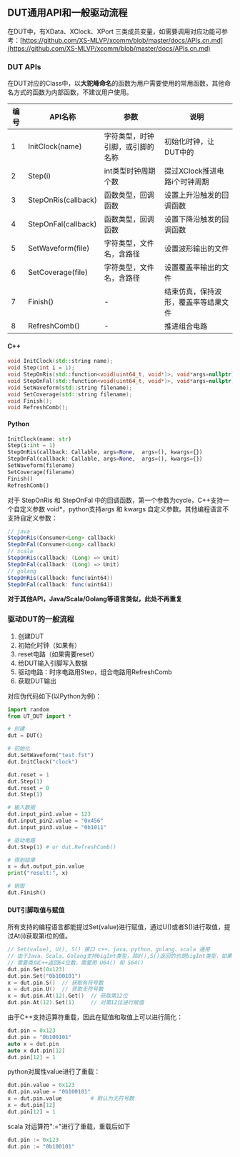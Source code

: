 
## DUT通用API和一般驱动流程

在DUT中，有XData、XClock、XPort 三类成员变量，如需要调用对应功能可参考：[https://github.com/XS-MLVP/xcomm/blob/master/docs/APIs.cn.md](https://github.com/XS-MLVP/xcomm/blob/master/docs/APIs.cn.md)

### DUT APIs

在DUT对应的Class中，以**大驼峰命名**的函数为用户需要使用的常用函数，其他命名方式的函数为内部函数，不建议用户使用。

|编号|API名称|参数|说明|
|-|--|---|---|
|1|InitClock(name)|字符类型，时钟引脚，或引脚的名称|初始化时钟，让DUT中的|-XClock绑定对应的引脚|
|2|Step(i)|int类型时钟周期个数|提过XClock推进电路i个时钟周期|
|3|StepOnRis(callback)|函数类型，回调函数|设置上升沿触发的回调函数|
|4|StepOnFal(callback)|函数类型，回调函数|设置下降沿触发的回调函数|
|5|SetWaveform(file)|字符类型，文件名，含路径|设置波形输出的文件|
|6|SetCoverage(file)|字符类型，文件名，含路径|设置覆盖率输出的文件|
|7|Finish()|-|结束仿真，保持波形，覆盖率等结果文件|
|8|RefreshComb()|-|推进组合电路|

#### C++ 
```c++
void InitClock(std::string name);
void Step(int i = 1);
void StepOnRis(std::function<void(uint64_t, void*)>, void*args=nullptr);
void StepOnFal(std::function<void(uint64_t, void*)>, void*args=nullptr);
void SetWaveform(std::string filename);
void SetCoverage(std::string filename);
void Finish();
void RefreshComb();
```


#### Python
```python
InitClock(name: str)
Step(i:int = 1)
StepOnRis(callback: Callable, args=None,  args=(), kwargs={})
StepOnFal(callback: Callable, args=None,  args=(), kwargs={})
SetWaveform(filename)
SetCoverage(filename)
Finish()
RefreshComb()
```

对于 StepOnRis 和 StepOnFal 中的回调函数，第一个参数为cycle，C++支持一个自定义参数 void*，python支持args 和 kwargs 自定义参数。其他编程语言不支持自定义参数：

```java
// java
StepOnRis(Consumer<Long> callback)
StepOnFal(Consumer<Long> callback)
// scala
StepOnRis(callback: (Long) => Unit)
StepOnFal(callback: (Long) => Unit)
// golang
StepOnRis(callback: func(uint64))
StepOnFal(callback: func(uint64))
```

**对于其他API，Java/Scala/Golang等语言类似，此处不再重复**


### 驱动DUT的一般流程

1. 创建DUT
1. 初始化时钟（如果有）
1. reset电路（如果需要reset）
1. 给DUT输入引脚写入数据
1. 驱动电路：时序电路用Step，组合电路用RefreshComb
1. 获取DUT输出

对应伪代码如下(以Python为例)：

```python
import random
from UT_DUT import *

# 创建
dut = DUT()

# 初始化
dut.SetWaveform("test.fst")
dut.InitClock("clock")

dut.reset = 1
dut.Step(1)
dut.reset = 0
dut.Step(1)

# 输入数据
dut.input_pin1.value = 123
dut.input_pin2.value = "0x456"
dut.input_pin3.value = "0b1011"

# 驱动电路 
dut.Step(1) # or dut.RefreshComb()

# 得到结果
x = dut.output_pin.value
print("result:", x)

# 销毁
dut.Finish()
```


#### DUT引脚取值与赋值

所有支持的编程语言都能提过Set(value)进行赋值，通过U()或者S()进行取值，提过At(i)获取第i位的值。

```c++
// Set(value), U(), S() 接口 c++、java、python、golang、scala 通用
// 由于Java、Scala、Golang支持bigInt类型，其U(),S()返回的也是bigInt类型，如果
// 需要类似C++返回64位数，需要用 U64() 和 S64()
dut.pin.Set(0x123)
dut.pin.Set("0b100101")
x = dut.pin.S()  // 获取有符号数
x = dut.pin.U()  // 获取无符号数
x = dut.pin.At(12).Get()  // 获取第12位
dut.pin.At(12).Set(1)     // 对第12位进行赋值
```

由于C++支持运算符重载，因此在赋值和取值上可以进行简化：
```c++
dut.pin = 0x123
dut.pin = "0b100101"
auto x = dut.pin
auto x dut.pin[12]
dut.pin[12] = 1
```

python对属性value进行了重载：
```python
dut.pin.value = 0x123
dut.pin.value = "0b100101"
x = dut.pin.value         # 默认为无符号数
x = dut.pin[12]
dut.pin[12] = 1
```

scala 对运算符":="进行了重载，重载后如下

```scala
dut.pin := 0x123
dut.pin := "0b100101"
```
